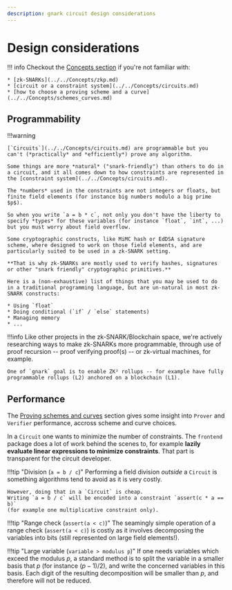 ```yaml
---
description: gnark circuit design considerations
---
```


# Design considerations

!!! info
    Checkout the [Concepts section](../../Concepts/zkp.md) if you're not familiar with:

    * [zk-SNARKs](../../Concepts/zkp.md)
    * [circuit or a constraint system](../../Concepts/circuits.md)
    * [how to choose a proving scheme and a curve](../../Concepts/schemes_curves.md)

## Programmability

!!!warning

    [`Circuits`](../../Concepts/circuits.md) are programmable but you can't (*practically* and *efficiently*) prove any algorithm.

    Some things are more *natural* ("snark-friendly") than others to do in a circuit, and it all comes down to how constraints are represented in the [constraint system](../../Concepts/circuits.md).

    The *numbers* used in the constraints are not integers or floats, but finite field elements (for instance big numbers modulo a big prime $p$).

    So when you write `a = b * c`, not only you don't have the liberty to specify *types* for these variables (for instance `float`, `int`, ...) but you must worry about field overflow.

    Some cryptographic constructs, like MiMC hash or EdDSA signature scheme, where designed to work on those field elements, and are particularly suited to be used in a zk-SNARK setting.

    **That is why zk-SNARKs are mostly used to verify hashes, signatures or other "snark friendly" cryptographic primitives.**

    Here is a (non-exhaustive) list of things that you may be used to do in a traditional programming language, but are un-natural in most zk-SNARK constructs:

    * Using `float`
    * Doing conditional (`if` / `else` statements)
    * Managing memory
    * ...

!!!info
    Like other projects in the zk-SNARK/Blockchain space, we're actively researching ways to make zk-SNARKs more programmable,
    through use of proof recursion -- proof verifying proof(s) -- or zk-virtual machines, for example.

    One of `gnark` goal is to enable ZK² rollups -- for example have fully programmable rollups (L2) anchored on a blockchain (L1).

## Performance

The [Proving schemes and curves](../../Concepts/schemes_curves.md) section gives some insight into `Prover` and `Verifier` performance, accross scheme and curve choices.

In a `Circuit` one wants to minimize the number of constraints. The `frontend` package does a lot of work behind the scenes to,
for example **lazily evaluate linear expressions to minimize constraints**.
That part is transparent for the circuit developer.

!!!tip "Division (`a = b / c`)"
    Performing a field division *outside* a `Circuit` is something algorithms tend to avoid as it is very costly.

    However, doing that in a `Circuit` is cheap.
    Writing `a = b / c` will be encoded into a constraint `assert(c * a == b)`
    (for example one multiplicative constraint only).

!!!tip "Range check (`assert(a < c)`)"
    The seamingly simple operation of a range check (`assert(a < c)`) is costly as it involves decomposing the variables into bits
    (still represented on large field elements!).

!!!tip "Large variable (`variable > modulus p`)"
    If one needs variables which exceed the modulus $p$, a standard method is to split the variable in a smaller basis that $p$
    (for instance $(p-1)/2$), and write the concerned variables in this basis.
    Each digit of the resulting decomposition will be smaller than $p$, and therefore will not be reduced.
